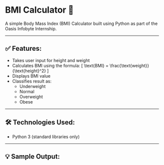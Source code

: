 # BMI Calculator 🧮

A simple Body Mass Index (BMI) Calculator built using Python as part of the Oasis Infobyte Internship.

---

## ✅ Features:
- Takes user input for height and weight
- Calculates BMI using the formula:
  \[
  \text{BMI} = \frac{\text{weight}}{\text{height}^2}
  \]
- Displays BMI value
- Classifies result as:
  - Underweight
  - Normal
  - Overweight
  - Obese

---

## 🛠 Technologies Used:
- Python 3 (standard libraries only)

---

## 💡 Sample Output:

